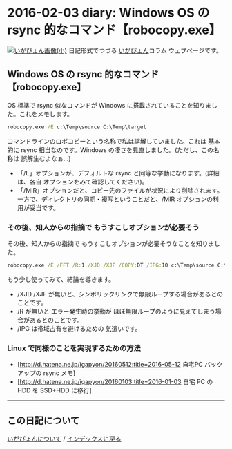 2016-02-03 diary: Windows OS の rsync 的なコマンド【robocopy.exe】
=====================================================================================================
[![いがぴょん画像(小)](https://igapyon.github.io/diary/images/iga200306s.jpg "いがぴょん")](https://igapyon.github.io/diary/memo/memoigapyon.html) 日記形式でつづる [いがぴょん](https://igapyon.github.io/diary/memo/memoigapyon.html)コラム ウェブページです。

## Windows OS の rsync 的なコマンド【robocopy.exe】

OS 標準で rsync 似なコマンドが Windows に搭載されていることを知りました。これをメモします。


```bat
robocopy.exe /E c:\Temp\source C:\Temp\target
```


コマンドラインのロボコピーという名称で私は誤解していました。これは 基本的に rsync 相当なのです。Windows の凄さを見直しました。(ただし、この名称は 誤解生むよなぁ...)
*  「/E」オプションが、デフォルトな rsync と同等な挙動になります。(詳細は、各自 オプションをみて確認してください)。
*  「/MIR」オプションだと、コピー先のファイルが状況により削除されます。一方で、ディレクトリの同期・複写ということだと、/MIR オプションの利用が妥当です。


### その後、知人からの指摘で もうすこしオプションが必要そう

その後、知人からの指摘で もうすこしオプションが必要そうなことを知りました。

```bat
robocopy.exe /E /FFT /R:1 /XJD /XJF /COPY:DT /IPG:10 c:\Temp\source C:\Temp\target
```

もう少し使ってみて、結論を導きます。
* /XJD /XJF が無いと、シンボリックリンクで無限ループする場合があるとのことです。
* /R が無いと エラー発生時の挙動が ほぼ無限ループのように見えてしまう場合があるとのことです。
* /IPG は帯域占有を避けるための 気遣いです。


### Linux で同様のことを実現するための方法

* [http://d.hatena.ne.jp/igapyon/20160512:title=2016-05-12 自宅PC バックアップの rsync メモ]
* [http://d.hatena.ne.jp/igapyon/20160103:title=2016-01-03 自宅 PC の HDD を SSD+HDD に移行]



----------------------------------------------------------------------------------------------------

## この日記について
[いがぴょんについて](http://www.igapyon.jp/igapyon/diary/memo/memoigapyon.html) / [インデックスに戻る](https://igapyon.github.io/diary/idxall.html)
